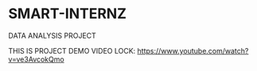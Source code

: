 # SMART-INTERNZ
DATA ANALYSIS PROJECT 

THIS IS PROJECT DEMO VIDEO LOCK:
https://www.youtube.com/watch?v=ve3AvcokQmo
